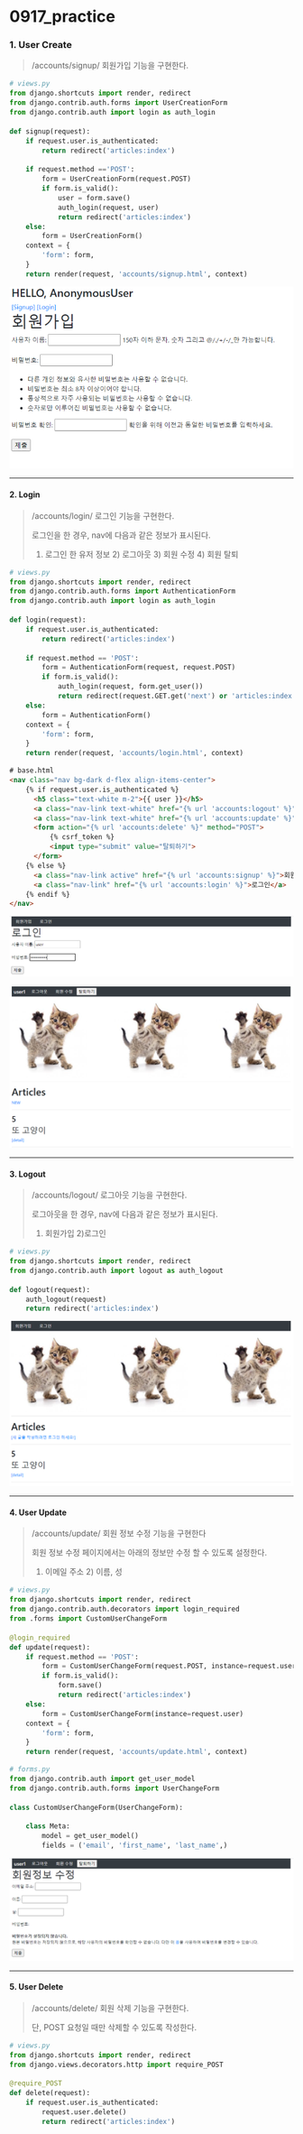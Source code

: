 # 0917_practice

### 1. User Create

> /accounts/signup/ 회원가입 기능을 구현한다.

```python
# views.py
from django.shortcuts import render, redirect
from django.contrib.auth.forms import UserCreationForm
from django.contrib.auth import login as auth_login

def signup(request):
    if request.user.is_authenticated: 
        return redirect('articles:index')

    if request.method =='POST':
        form = UserCreationForm(request.POST)
        if form.is_valid():
            user = form.save()           
            auth_login(request, user)
            return redirect('articles:index')
    else:
        form = UserCreationForm()
    context = {
        'form': form,
    }    
    return render(request, 'accounts/signup.html', context)
```

![image-20200917154431724](0917_practice.assets/image-20200917154431724.png)

---

#### 2. Login

> /accounts/login/ 로그인 기능을 구현한다. 
>
> 로그인을 한 경우, nav에 다음과 같은 정보가 표시된다.
>
> 1) 로그인 한 유저 정보 2) 로그아웃 3) 회원 수정 4) 회원 탈퇴

```python
# views.py
from django.shortcuts import render, redirect
from django.contrib.auth.forms import AuthenticationForm
from django.contrib.auth import login as auth_login

def login(request):
    if request.user.is_authenticated:
        return redirect('articles:index')

    if request.method == 'POST':
        form = AuthenticationForm(request, request.POST)       
        if form.is_valid():
            auth_login(request, form.get_user())           
            return redirect(request.GET.get('next') or 'articles:index')
    else:
        form = AuthenticationForm()
    context = {
        'form': form,
    }    
    return render(request, 'accounts/login.html', context)
```

```html
# base.html
<nav class="nav bg-dark d-flex align-items-center">
    {% if request.user.is_authenticated %}
      <h5 class="text-white m-2">{{ user }}</h5>
      <a class="nav-link text-white" href="{% url 'accounts:logout' %}">로그아웃</a>
      <a class="nav-link text-white" href="{% url 'accounts:update' %}">회원 수정</a>
      <form action="{% url 'accounts:delete' %}" method="POST">
          {% csrf_token %}
          <input type="submit" value="탈퇴하기">
      </form>
    {% else %}
      <a class="nav-link active" href="{% url 'accounts:signup' %}">회원가입</a>
      <a class="nav-link" href="{% url 'accounts:login' %}">로그인</a>
    {% endif %}
</nav>
```

![image-20200917161005977](0917_practice.assets/image-20200917161005977.png)

![image-20200917160925247](0917_practice.assets/image-20200917160925247.png)

---

#### 3. Logout

>/accounts/logout/ 로그아웃 기능을 구현한다.
>
>로그아웃을 한 경우, nav에 다음과 같은 정보가 표시된다.
>
>1) 회원가입 2)로그인

```python
# views.py
from django.shortcuts import render, redirect
from django.contrib.auth import logout as auth_logout

def logout(request):
    auth_logout(request)
    return redirect('articles:index')
```

![image-20200917161449534](0917_practice.assets/image-20200917161449534.png)

---

#### 4. User Update

> /accounts/update/ 회원 정보 수정 기능을 구현한다
>
> 회원 정보 수정 페이지에서는 아래의 정보만 수정 할 수 있도록 설정한다.
>
> 1) 이메일 주소 2) 이름, 성

```python
# views.py
from django.shortcuts import render, redirect
from django.contrib.auth.decorators import login_required
from .forms import CustomUserChangeForm

@login_required
def update(request):
    if request.method == 'POST':
        form = CustomUserChangeForm(request.POST, instance=request.user)
        if form.is_valid():
            form.save()
            return redirect('articles:index')
    else:
        form = CustomUserChangeForm(instance=request.user)
    context = {
        'form': form,
    }
    return render(request, 'accounts/update.html', context)
```

```python
# forms.py
from django.contrib.auth import get_user_model
from django.contrib.auth.forms import UserChangeForm

class CustomUserChangeForm(UserChangeForm):
    
    class Meta:
        model = get_user_model()
        fields = ('email', 'first_name', 'last_name',)
```

![image-20200917161707252](0917_practice.assets/image-20200917161707252.png)

---

#### 5.  User Delete

> /accounts/delete/ 회원 삭제 기능을 구현한다.
>
> 단, POST 요청일 때만 삭제할 수 있도록 작성한다.

```python
# views.py
from django.shortcuts import render, redirect
from django.views.decorators.http import require_POST

@require_POST
def delete(request):
    if request.user.is_authenticated:
        request.user.delete()
        return redirect('articles:index')
```

